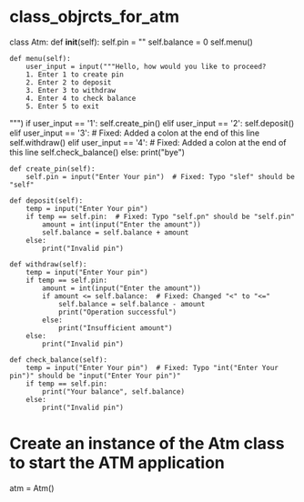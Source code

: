# class_objrcts_for_atm
class Atm:
    def __init__(self):
        self.pin = ""
        self.balance = 0
        self.menu()

    def menu(self):
        user_input = input("""Hello, how would you like to proceed?
        1. Enter 1 to create pin
        2. Enter 2 to deposit
        3. Enter 3 to withdraw
        4. Enter 4 to check balance
        5. Enter 5 to exit
""")
        if user_input == '1':
            self.create_pin() 
        elif user_input == '2':
            self.deposit()
        elif user_input == '3':  # Fixed: Added a colon at the end of this line
            self.withdraw()
        elif user_input == '4':  # Fixed: Added a colon at the end of this line
            self.check_balance()
        else:
            print("bye")

    def create_pin(self):
        self.pin = input("Enter Your pin")  # Fixed: Typo "slef" should be "self"

    def deposit(self):
        temp = input("Enter Your pin")
        if temp == self.pin:  # Fixed: Typo "self.pn" should be "self.pin"
            amount = int(input("Enter the amount"))
            self.balance = self.balance + amount
        else:
            print("Invalid pin")

    def withdraw(self):
        temp = input("Enter Your pin")
        if temp == self.pin:
            amount = int(input("Enter the amount"))
            if amount <= self.balance:  # Fixed: Changed "<" to "<="
                self.balance = self.balance - amount
                print("Operation successful")
            else:
                print("Insufficient amount")
        else:
            print("Invalid pin")

    def check_balance(self):
        temp = input("Enter Your pin")  # Fixed: Typo "int("Enter Your pin")" should be "input("Enter Your pin")"
        if temp == self.pin:
            print("Your balance", self.balance)
        else:
            print("Invalid pin")

# Create an instance of the Atm class to start the ATM application
atm = Atm()
